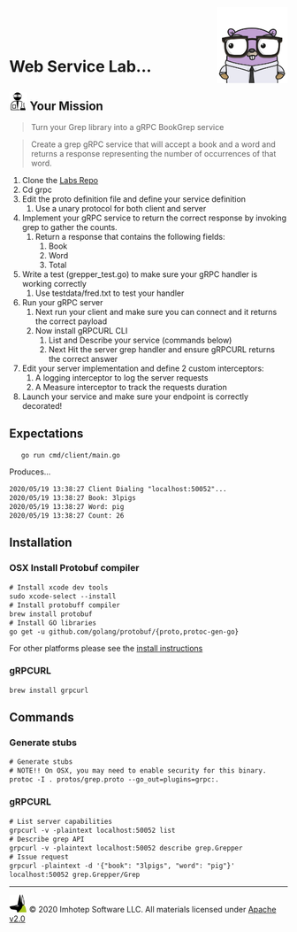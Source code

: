 <img src="../assets/gophernand.png" align="right" width="128" height="auto"/>

<br/>
<br/>
<br/>

# Web Service Lab...

## <img src="../assets/lab.png" width="auto" height="32"/> Your Mission

> Turn your Grep library into a gRPC BookGrep service

> Create a grep gRPC service that will accept a book and a word and returns a response
> representing the number of occurrences of that word.

1. Clone the [Labs Repo](https://github.com/gopherland/labs2)
2. Cd grpc
3. Edit the proto definition file and define your service definition
   1. Use a unary protocol for both client and server
4. Implement your gRPC service to return the correct response by invoking grep to gather the counts.
   1. Return a response that contains the following fields:
      1. Book
      2. Word
      3. Total
5. Write a test (grepper_test.go) to make sure your gRPC handler is working correctly
   1. Use testdata/fred.txt to test your handler
6. Run your gRPC server
   1. Next run your client and make sure you can connect and it returns the correct payload
   2. Now install gRPCURL CLI
      1. List and Describe your service (commands below)
      2. Next Hit the server grep handler and ensure gRPCURL returns the correct answer
7. Edit your server implementation and define 2 custom interceptors:
   1. A logging interceptor to log the server requests
   2. A Measure interceptor to track the requests duration
8. Launch your service and make sure your endpoint is correctly decorated!

## Expectations

```shell
   go run cmd/client/main.go
```

Produces...

```text
2020/05/19 13:38:27 Client Dialing "localhost:50052"...
2020/05/19 13:38:27 Book: 3lpigs
2020/05/19 13:38:27 Word: pig
2020/05/19 13:38:27 Count: 26
```

## Installation

### OSX Install Protobuf compiler

```shell
# Install xcode dev tools
sudo xcode-select --install
# Install protobuff compiler
brew install protobuf
# Install GO libraries
go get -u github.com/golang/protobuf/{proto,protoc-gen-go}
```

For other platforms please see the [install instructions](https://github.com/protocolbuffers/protobuf/blob/master/README.md#protocol-compiler-installation)

### gRPCURL

```shell
brew install grpcurl
```

## Commands

### Generate stubs

```shell
# Generate stubs
# NOTE!! On OSX, you may need to enable security for this binary.
protoc -I . protos/grep.proto --go_out=plugins=grpc:.
```

### gRPCURL

```shell
# List server capabilities
grpcurl -v -plaintext localhost:50052 list
# Describe grep API
grpcurl -v -plaintext localhost:50052 describe grep.Grepper
# Issue request
grpcurl -plaintext -d '{"book": "3lpigs", "word": "pig"}' localhost:50052 grep.Grepper/Grep
 ```

---
<img src="../assets/imhotep_logo.png" width="32" height="auto"/> © 2020 Imhotep Software LLC.
All materials licensed under [Apache v2.0](http://www.apache.org/licenses/LICENSE-2.0)
